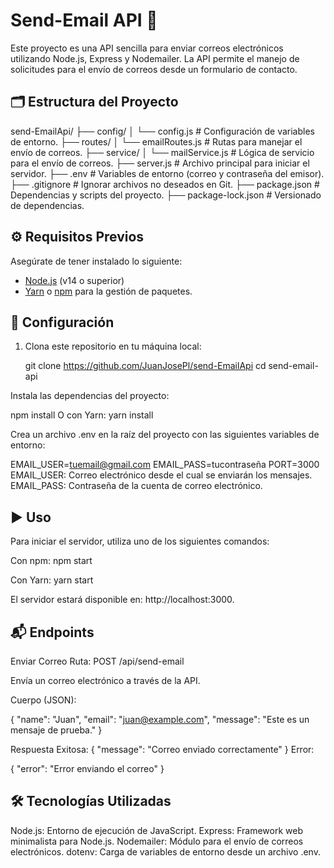 # Send-Email API 📧

Este proyecto es una API sencilla para enviar correos electrónicos utilizando Node.js, Express y Nodemailer. La API permite el manejo de solicitudes para el envío de correos desde un formulario de contacto.

## 🗂️ Estructura del Proyecto

send-EmailApi/
├── config/
│   └── config.js        # Configuración de variables de entorno.
├── routes/
│   └── emailRoutes.js   # Rutas para manejar el envío de correos.
├── service/
│   └── mailService.js   # Lógica de servicio para el envío de correos.
├── server.js            # Archivo principal para iniciar el servidor.
├── .env                 # Variables de entorno (correo y contraseña del emisor).
├── .gitignore           # Ignorar archivos no deseados en Git.
├── package.json         # Dependencias y scripts del proyecto.
├── package-lock.json    # Versionado de dependencias.



## ⚙️ Requisitos Previos

Asegúrate de tener instalado lo siguiente:

- [Node.js](https://nodejs.org/) (v14 o superior)
- [Yarn](https://yarnpkg.com/) o [npm](https://www.npmjs.com/) para la gestión de paquetes.

## 🚀 Configuración

1. Clona este repositorio en tu máquina local:

   git clone https://github.com/JuanJosePl/send-EmailApi
   cd send-email-api

Instala las dependencias del proyecto:

npm install
O con Yarn:
yarn install

Crea un archivo .env en la raíz del proyecto con las siguientes variables de entorno:

EMAIL_USER=tuemail@gmail.com
EMAIL_PASS=tucontraseña
PORT=3000
EMAIL_USER: Correo electrónico desde el cual se enviarán los mensajes.
EMAIL_PASS: Contraseña de la cuenta de correo electrónico.

## ▶️ Uso
Para iniciar el servidor, utiliza uno de los siguientes comandos:

Con npm:
npm start

Con Yarn:
yarn start

El servidor estará disponible en: http://localhost:3000.

## 📬 Endpoints
Enviar Correo
Ruta: POST /api/send-email

Envía un correo electrónico a través de la API.

Cuerpo (JSON):

{
  "name": "Juan",
  "email": "juan@example.com",
  "message": "Este es un mensaje de prueba."
}

Respuesta Exitosa:
{
  "message": "Correo enviado correctamente"
}
Error:

{
  "error": "Error enviando el correo"
}

## 🛠️ Tecnologías Utilizadas
Node.js: Entorno de ejecución de JavaScript.
Express: Framework web minimalista para Node.js.
Nodemailer: Módulo para el envío de correos electrónicos.
dotenv: Carga de variables de entorno desde un archivo .env.
